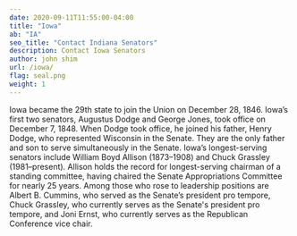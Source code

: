 ```yaml
---
date: 2020-09-11T11:55:00-04:00
title: "Iowa"
ab: "IA"
seo_title: "Contact Indiana Senators"
description: Contact Iowa Senators
author: john shim
url: /iowa/
flag: seal.png
weight: 1
---
```



Iowa became the 29th state to join the Union on December 28, 1846. Iowa’s first two senators, Augustus Dodge and George Jones, took office on December 7, 1848. When Dodge took office, he joined his father, Henry Dodge, who represented Wisconsin in the Senate. They are the only father and son to serve simultaneously in the Senate. Iowa’s longest-serving senators include William Boyd Allison (1873–1908) and Chuck Grassley (1981–present). Allison holds the record for longest-serving chairman of a standing committee, having chaired the Senate Appropriations Committee for nearly 25 years. Among those who rose to leadership positions are Albert B. Cummins, who served as the Senate’s president pro tempore, Chuck Grassley, who currently serves as the Senate's president pro tempore, and Joni Ernst, who currently serves as the Republican Conference vice chair.